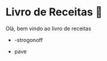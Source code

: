 # Livro de Receitas :cookie:

Olá, bem vindo ao livro de receitas 

- -strogonoff 

- pave

  
  
  
